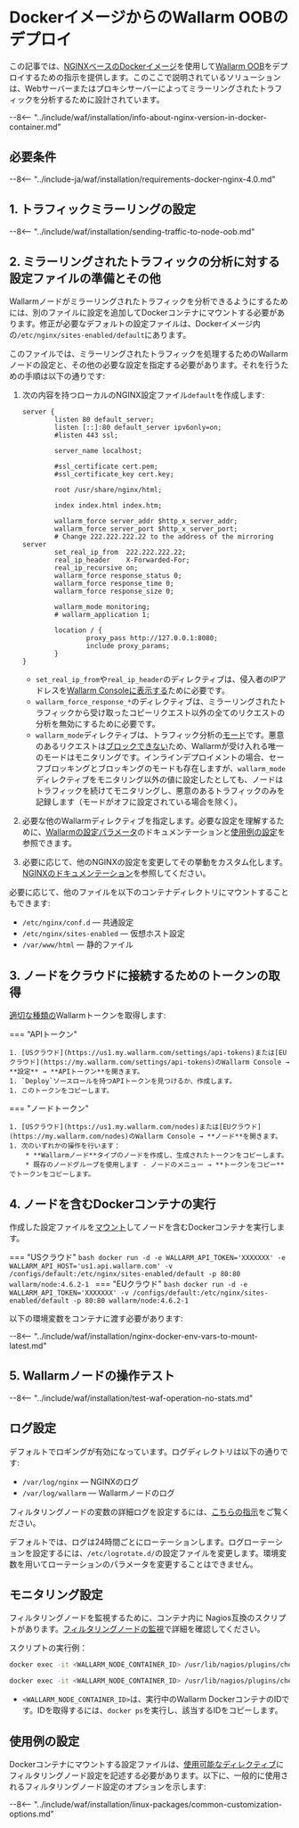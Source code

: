 [doc-wallarm-mode]:           ../../../admin-en/configure-parameters-en.md#wallarm_mode
[doc-config-params]:          ../../../admin-en/configure-parameters-en.md
[doc-monitoring]:             ../../../admin-en/monitoring/intro.md
[waf-mode-instr]:                   ../../../admin-en/configure-wallarm-mode.md
[logging-instr]:                    ../../../admin-en/configure-logging.md
[proxy-balancer-instr]:             ../../../admin-en/using-proxy-or-balancer-en.md
[process-time-limit-instr]:         ../../../admin-en/configure-parameters-en.md#wallarm_process_time_limit
[allocating-memory-guide]:          ../../../admin-en/configuration-guides/allocate-resources-for-node.md
[nginx-waf-directives]:             ../../../admin-en/configure-parameters-en.md
[graylist-docs]:                    ../../../user-guides/ip-lists/graylist.md
[filtration-modes-docs]:            ../../../admin-en/configure-wallarm-mode.md
[application-configuration]:        ../../../user-guides/settings/applications.md
[ptrav-attack-docs]:                ../../../attacks-vulns-list.md#path-traversal
[attacks-in-ui-image]:              ../../../images/admin-guides/test-attacks-quickstart.png
[versioning-policy]:                ../../../updating-migrating/versioning-policy.md#version-list
[node-status-docs]:                 ../../../admin-en/configure-statistics-service.md
[node-token]:                       ../../../quickstart.md#deploy-the-wallarm-filtering-node
[api-token]:                        ../../../user-guides/settings/api-tokens.md
[wallarm-token-types]:              ../../../user-guides/nodes/nodes.md#api-and-node-tokens-for-node-creation
[platform]:                         ../../supported-deployment-options.md
[oob-advantages-limitations]:       ../overview.md#advantages-and-limitations
[web-server-mirroring-examples]:    overview.md#examples-of-web-server-configuration-for-traffic-mirroring
[memory-instr]:                     ../../../admin-en/configuration-guides/allocate-resources-for-node.md

# DockerイメージからのWallarm OOBのデプロイ

この記事では、[NGINXベースのDockerイメージ](https://hub.docker.com/r/wallarm/node)を使用して[Wallarm OOB](overview.md)をデプロイするための指示を提供します。このここで説明されているソリューションは、Webサーバーまたはプロキシサーバーによってミラーリングされたトラフィックを分析するために設計されています。

--8<-- "../include/waf/installation/info-about-nginx-version-in-docker-container.md"

## 必要条件

--8<-- "../include-ja/waf/installation/requirements-docker-nginx-4.0.md"

## 1. トラフィックミラーリングの設定

--8<-- "../include/waf/installation/sending-traffic-to-node-oob.md"

## 2. ミラーリングされたトラフィックの分析に対する設定ファイルの準備とその他

Wallarmノードがミラーリングされたトラフィックを分析できるようにするためには、別のファイルに設定を追加してDockerコンテナにマウントする必要があります。修正が必要なデフォルトの設定ファイルは、Dockerイメージ内の`/etc/nginx/sites-enabled/default`にあります。

このファイルでは、ミラーリングされたトラフィックを処理するためのWallarmノードの設定と、その他の必要な設定を指定する必要があります。それを行うための手順は以下の通りです:

1. 次の内容を持つローカルのNGINX設定ファイル`default`を作成します:

    ```
    server {
            listen 80 default_server;
            listen [::]:80 default_server ipv6only=on;
            #listen 443 ssl;

            server_name localhost;

            #ssl_certificate cert.pem;
            #ssl_certificate_key cert.key;

            root /usr/share/nginx/html;

            index index.html index.htm;

            wallarm_force server_addr $http_x_server_addr;
            wallarm_force server_port $http_x_server_port;
            # Change 222.222.222.22 to the address of the mirroring server
            set_real_ip_from  222.222.222.22;
            real_ip_header    X-Forwarded-For;
            real_ip_recursive on;
            wallarm_force response_status 0;
            wallarm_force response_time 0;
            wallarm_force response_size 0;

            wallarm_mode monitoring;
            # wallarm_application 1;

            location / {
                    proxy_pass http://127.0.0.1:8080;
                    include proxy_params;
            }
    }
    ```

    * `set_real_ip_from`や`real_ip_header`のディレクティブは、侵入者のIPアドレスを[Wallarm Consoleに表示する][proxy-balancer-instr]ために必要です。
    * `wallarm_force_response_*`のディレクティブは、ミラーリングされたトラフィックから受け取ったコピーリクエスト以外の全てのリクエストの分析を無効にするために必要です。
    * `wallarm_mode`ディレクティブは、トラフィック分析の[モード][waf-mode-instr]です。悪意のあるリクエストは[ブロックできない][oob-advantages-limitations]ため、Wallarmが受け入れる唯一のモードはモニタリングです。インラインデプロイメントの場合、セーフブロッキングとブロッキングのモードも存在しますが、`wallarm_mode`ディレクティブをモニタリング以外の値に設定したとしても、ノードはトラフィックを続けてモニタリングし、悪意のあるトラフィックのみを記録します（モードがオフに設定されている場合を除く）。
1. 必要な他のWallarmディレクティブを指定します。必要な設定を理解するために、[Wallarmの設定パラメータ](../../../admin-en/configure-parameters-en.md)のドキュメンテーションと[使用例の設定](#使用例の設定)を参照できます。
1. 必要に応じて、他のNGINXの設定を変更してその挙動をカスタム化します。[NGINXのドキュメンテーション](https://nginx.org/en/docs/beginners_guide.html)を参照してください。

必要に応じて、他のファイルを以下のコンテナディレクトリにマウントすることもできます:

* `/etc/nginx/conf.d` — 共通設定
* `/etc/nginx/sites-enabled` — 仮想ホスト設定
* `/var/www/html` — 静的ファイル

## 3. ノードをクラウドに接続するためのトークンの取得

[適切な種類の][wallarm-token-types]Wallarmトークンを取得します:

=== "APIトークン"

    1. [USクラウド](https://us1.my.wallarm.com/settings/api-tokens)または[EUクラウド](https://my.wallarm.com/settings/api-tokens)のWallarm Console → **設定** → **APIトークン**を開きます。
    1. `Deploy`ソースロールを持つAPIトークンを見つけるか、作成します。
    1. このトークンをコピーします。

=== "ノードトークン"

    1. [USクラウド](https://us1.my.wallarm.com/nodes)または[EUクラウド](https://my.wallarm.com/nodes)のWallarm Console → **ノード**を開きます。
    1. 次のいずれかの操作を行います： 
        * **Wallarmノード**タイプのノードを作成し、生成されたトークンをコピーします。
        * 既存のノードグループを使用します - ノードのメニュー → **トークンをコピー**でトークンをコピーします。

## 4. ノードを含むDockerコンテナの実行

作成した設定ファイルを[マウント](https://docs.docker.com/storage/volumes/)してノードを含むDockerコンテナを実行します。

=== "USクラウド"
    ```bash
    docker run -d -e WALLARM_API_TOKEN='XXXXXXX' -e WALLARM_API_HOST='us1.api.wallarm.com' -v /configs/default:/etc/nginx/sites-enabled/default -p 80:80 wallarm/node:4.6.2-1
    ```
=== "EUクラウド"
    ```bash
    docker run -d -e WALLARM_API_TOKEN='XXXXXXX' -v /configs/default:/etc/nginx/sites-enabled/default -p 80:80 wallarm/node:4.6.2-1
    ```

以下の環境変数をコンテナに渡す必要があります:

--8<-- "../include/waf/installation/nginx-docker-env-vars-to-mount-latest.md"

## 5. Wallarmノードの操作テスト

--8<-- "../include/waf/installation/test-waf-operation-no-stats.md"

## ログ設定

デフォルトでロギングが有効になっています。ログディレクトリは以下の通りです:

* `/var/log/nginx` — NGINXのログ
* `/var/log/wallarm` — Wallarmノードのログ

フィルタリングノードの変数の詳細ログを設定するには、[こちらの指示][logging-instr]をご覧ください。

デフォルトでは、ログは24時間ごとにローテーションします。ログローテーションを設定するには、`/etc/logrotate.d/`の設定ファイルを変更します。環境変数を用いてローテーションのパラメータを変更することはできません。

## モニタリング設定

フィルタリングノードを監視するために、コンテナ内に Nagios互換のスクリプトがあります。[フィルタリングノードの監視][doc-monitoring]で詳細を確認してください。

スクリプトの実行例：

``` bash
docker exec -it <WALLARM_NODE_CONTAINER_ID> /usr/lib/nagios/plugins/check_wallarm_tarantool_timeframe -w 1800 -c 900
```

``` bash
docker exec -it <WALLARM_NODE_CONTAINER_ID> /usr/lib/nagios/plugins/check_wallarm_export_delay -w 120 -c 300
```

* `<WALLARM_NODE_CONTAINER_ID>`は、実行中のWallarm DockerコンテナのIDです。IDを取得するには、`docker ps`を実行し、該当するIDをコピーします。

## 使用例の設定

Dockerコンテナにマウントする設定ファイルは、[使用可能なディレクティブ](../../../admin-en/configure-parameters-en.md)にフィルタリングノード設定を記述する必要があります。以下に、一般的に使用されるフィルタリングノード設定のオプションを示します:

--8<-- "../include/waf/installation/linux-packages/common-customization-options.md"
